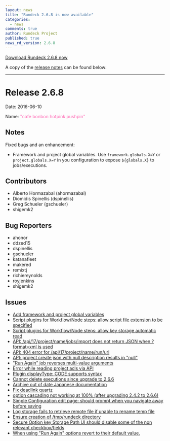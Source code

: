 ```yaml
---
layout: news
title: "Rundeck 2.6.8 is now available"
categories:
  - news
comments: true
author: Rundeck Project
published: true
news_rd_version: 2.6.8
---
```



[Download Rundeck 2.6.8 now](http://rundeck.org/downloads.html)


A copy of the [release notes](https://github.com/rundeck/rundeck/blob/v2.6.8/RELEASE.md) can be found below:

--------------------

Release 2.6.8
===========

Date: 2016-06-10

Name: <span style="color: hotpink"><span class="glyphicon glyphicon-pushpin"></span> "cafe bonbon hotpink pushpin"</span>

## Notes

Fixed bugs and an enhancement:

* Framework and project global variables. Use `framework.globals.X=Y` or `project.globals.X=Y` in you configuration to expose `${globals.X}` to jobs/executions.

## Contributors

* Alberto Hormazabal (ahormazabal)
* Diomidis Spinellis (dspinellis)
* Greg Schueler (gschueler)
* shigemk2

## Bug Reporters

* ahonor
* ddzed15
* dspinellis
* gschueler
* katanafleet
* makered
* remixtj
* richiereynolds
* royjenkins
* shigemk2

## Issues

* [Add framework and project global variables](https://github.com/rundeck/rundeck/pull/1890)
* [Script plugins for Workflow/Node steps: allow script file extension to be specified](https://github.com/rundeck/rundeck/issues/1869)
* [Script plugins for Workflow/Node steps: allow key storage automatic read](https://github.com/rundeck/rundeck/issues/1868)
* [API: /api/17/project/name/jobs/import does not return JSON when ?format=xml is used](https://github.com/rundeck/rundeck/issues/1860)
* [API: 404 error for /api/17/project/name/run/url](https://github.com/rundeck/rundeck/issues/1859)
* [API: project create json with null description results in "null"](https://github.com/rundeck/rundeck/issues/1856)
* ["Run Again" job reverses multi-value arguments](https://github.com/rundeck/rundeck/issues/1851)
* [Error while reading project acls via API](https://github.com/rundeck/rundeck/issues/1850)
* [Plugin displayType: CODE supports syntax](https://github.com/rundeck/rundeck/issues/1845)
* [Cannot delete executions since upgrade to 2.6.6](https://github.com/rundeck/rundeck/issues/1844)
* [Archive out of date Japanese documentation](https://github.com/rundeck/rundeck/issues/1838)
* [Fix deadlink quartz](https://github.com/rundeck/rundeck/pull/1836)
* [option cascading not working at 100% (after upgrading 2.4.2 to 2.6.6)](https://github.com/rundeck/rundeck/issues/1832)
* [Simple Configuration edit page: should prompt when you navigate away before saving](https://github.com/rundeck/rundeck/issues/1731)
* [Log storage fails to retrieve remote file if unable to rename temp file](https://github.com/rundeck/rundeck/issues/1702)
* [Ensure creation of /tmp/rundeck directory](https://github.com/rundeck/rundeck/pull/1664)
* [Secure Option key Storage Path UI should disable some of the non relevant checkbox/fields](https://github.com/rundeck/rundeck/issues/1605)
* [When using "Run Again" options revert to their default value.](https://github.com/rundeck/rundeck/issues/1123)
